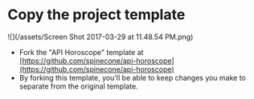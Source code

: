 # Copy the project template

![](/assets/Screen Shot 2017-03-29 at 11.48.54 PM.png)
* Fork the "API Horoscope" template at [https://github.com/spinecone/api-horoscope](https://github.com/spinecone/api-horoscope)
* By forking this template, you'll be able to keep changes you make to separate from the original template.



